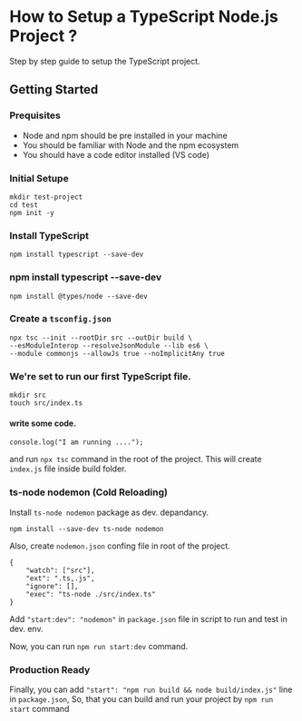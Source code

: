 # How to Setup a TypeScript Node.js Project ?

Step by step guide to setup the TypeScript project. 

## Getting Started

### Prequisites

* Node and npm should be pre installed in your machine
* You should be familiar with Node and the npm ecosystem
* You should have a code editor installed (VS code)


### Initial Setupe

``` 
mkdir test-project
cd test
npm init -y
```
### Install TypeScript
```
npm install typescript --save-dev
```
### npm install typescript --save-dev
```
npm install @types/node --save-dev
```

###  Create a `tsconfig.json`
```
npx tsc --init --rootDir src --outDir build \
--esModuleInterop --resolveJsonModule --lib es6 \
--module commonjs --allowJs true --noImplicitAny true
```
### We're set to run our first TypeScript file.

```
mkdir src
touch src/index.ts
```


#### write some code.

```
console.log("I am running ....");
```
and run `npx tsc` command in the root of the project. This will create `index.js` file inside build folder.

### ts-node nodemon (Cold Reloading)
Install `ts-node nodemon` package  as dev. depandancy. 

```
npm install --save-dev ts-node nodemon
```

Also, create `nodemon.json` confing file in root of the project.

```
{
    "watch": ["src"],
    "ext": ".ts,.js",
    "ignore": [],
    "exec": "ts-node ./src/index.ts"
}
```

Add `"start:dev": "nodemon"` in `package.json` file in script to run and test in dev. env.

Now, you can run `npm run start:dev`  command.

### Production Ready
Finally, you can add `"start": "npm run build && node build/index.js"` line in `package.json`, So, that you can build and run your project by `npm run start` command